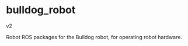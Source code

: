 bulldog_robot
===========
v2

Robot ROS packages for the Bulldog robot, for operating robot hardware.

